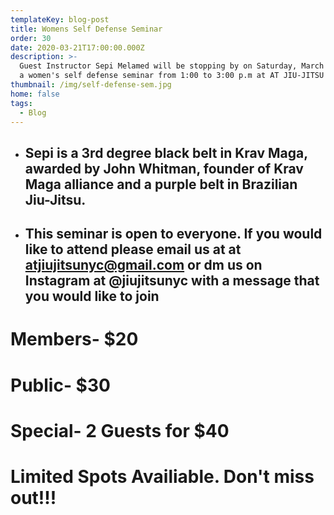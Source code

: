 ```yaml
---
templateKey: blog-post
title: Womens Self Defense Seminar
order: 30
date: 2020-03-21T17:00:00.000Z
description: >-
  Guest Instructor Sepi Melamed will be stopping by on Saturday, March 21st for
  a women's self defense seminar from 1:00 to 3:00 p.m at AT JIU-JITSU NYC.
thumbnail: /img/self-defense-sem.jpg
home: false
tags:
  - Blog
---
```

* ## Sepi is a 3rd degree black belt in Krav Maga, awarded by John Whitman, founder of Krav Maga alliance and a purple belt in Brazilian Jiu-Jitsu.
* ## This seminar is open to everyone. If you would like to attend please email us at at atjiujitsunyc@gmail.com or dm us on Instagram at @jiujitsunyc with a message that you would like to join

# Members- $20

# Public- $30

# Special- 2 Guests for $40

# Limited Spots Availiable. Don't miss out!!!
